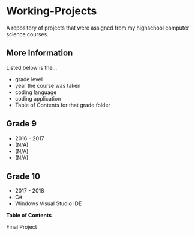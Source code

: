 # Working-Projects

A repository of projects that were assigned from my highschool computer science courses.

## More Information

Listed below is the...
* grade level
* year the course was taken
* coding language
* coding application
* Table of Contents for that grade folder

## Grade 9
* 2016 - 2017
* (N/A)
* (N/A)  
* (N/A)

## Grade 10
* 2017 - 2018
* C#
* Windows Visual Studio IDE

 **Table of Contents**

 Final Project 
